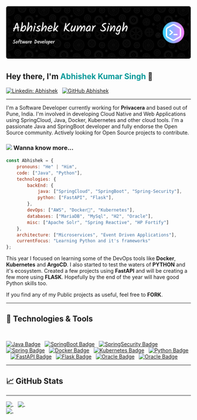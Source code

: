 # ![Abhishek Header](header-image.png)


## Hey there, I'm <span style="font-size:1em;color: #009999">Abhishek Kumar Singh</span> 👋

[![Linkedin: Abhishek](https://img.shields.io/badge/-Abhishek-blue?style=flat-square&logo=Linkedin&logoColor=white&link=https://www.linkedin.com/in/er-abhishek-kumar-singh/)](www.linkedin.com/in/er-abhishek-kumar-singh)&nbsp;&nbsp;
[![GitHub Abhishek](https://img.shields.io/github/followers/erabhisheksingh?label=follow&style=social)](https://github.com/erabhisheksingh/)

---

I'm a Software Developer currently working for **Privacera** and based out of Pune, India. I'm involved in developing Cloud Native and Web Applications using SpringCloud, Java, Docker, Kubernetes and other cloud tools. I'm a passionate Java and SpringBoot developer and fully endorse the Open Source community. Actively looking for Open Source projects to contribute.

### <img src="https://media.giphy.com/media/42tS2cfBtj8Y/giphy.gif" width="50"> Wanna know more...  

```javascript
const Abhishek = {
    pronouns: "He" | "Him",
    code: ["Java", "Python"],
    technologies: {
        backEnd: {
            java: ["SpringCloud", "SpringBoot", "Spring-Security"],
            python: ["FastAPI", "Flask"],
        },
        devOps: ["AWS", "Docker🐳", "Kubernetes"],
        databases: ["MariaDB", "MySql", "H2", "Oracle"],
        misc: ["Apache Solr", "Spring Reactive", "HP Fortify"]
    },
    architecture: ["Microservices", "Event Driven Applications"],
    currentFocus: "Learning Python and it's frameworks"
};
```

This year I focused on learning some of the DevOps tools like **Docker**, **Kubernetes** and **ArgoCD**. I also started to test the waters of **PYTHON** and it's ecosystem. Created a few projects using **FastAPI** and will be creating a few more using **FLASK**. Hopefully by the end of the year will have good Python skills too.

If you find any of my Public projects as useful, feel free to **FORK**.

---
## 🔧 Technologies & Tools
</br>
<p  align='left'>
<a href="https://github.com/abhisheknaiidu/awesome-github-profile-readme/stargazers"><img src="https://img.shields.io/badge/-Java-white?logo=java&logoColor=purple&style=flat-square" alt="Java Badge"/></a>&nbsp;&nbsp;
<a href="https://github.com/abhisheknaiidu/awesome-github-profile-readme/stargazers"><img src="https://img.shields.io/badge/-SpringBoot-green?logo=springboot&logoColor=white&style=flat-square" alt="SpringBoot Badge"/></a>&nbsp;&nbsp;
<a href="https://github.com/abhisheknaiidu/awesome-github-profile-readme/stargazers"><img src="https://img.shields.io/badge/-SpringSecurity-green?logo=spring-security&logoColor=white&style=flat-square" alt="SpringSecurity Badge"/></a>&nbsp;&nbsp;
<a href="https://github.com/abhisheknaiidu/awesome-github-profile-readme/stargazers"><img src="https://img.shields.io/badge/-Spring-green?logo=spring&logoColor=white&style=flat-square" alt="Spring Badge"/></a>&nbsp;&nbsp;
<a href="https://github.com/abhisheknaiidu/awesome-github-profile-readme/stargazers"><img src="https://img.shields.io/badge/-Docker-white?logo=docker&logoColor=blue&style=flat-square" alt="Docker Badge"/></a>&nbsp;&nbsp;
<a href="https://github.com/abhisheknaiidu/awesome-github-profile-readme/stargazers"><img src="https://img.shields.io/badge/-Kubernetes-white?logo=kubernetes&logoColor=blue&style=flat-square" alt="Kubernetes Badge"/></a>&nbsp;&nbsp;
<a href="https://github.com/abhisheknaiidu/awesome-github-profile-readme/stargazers"><img src="https://img.shields.io/badge/-Python-white?logo=python&logoColor=blue&style=flat-square" alt="Python Badge"/></a>&nbsp;&nbsp;
<a href="https://github.com/abhisheknaiidu/awesome-github-profile-readme/stargazers"><img src="https://img.shields.io/badge/-FastAPI-white?logo=fastapi&logoColor=#009999&style=flat-square" alt="FastAPI Badge"/></a>&nbsp;&nbsp;
<a href="https://github.com/abhisheknaiidu/awesome-github-profile-readme/stargazers"><img src="https://img.shields.io/badge/-Flask-white?logo=flask&logoColor=black&style=flat-square" alt="Flask Badge"/></a>&nbsp;&nbsp;
<a href="https://github.com/abhisheknaiidu/awesome-github-profile-readme/stargazers"><img src="https://img.shields.io/badge/-Oracle-white?logo=oracle&logoColor=red&style=flat-square" alt="Oracle Badge"/></a>&nbsp;&nbsp;
<a href="https://github.com/abhisheknaiidu/awesome-github-profile-readme/stargazers"><img src="https://img.shields.io/badge/-MySQL-white?logo=mysql&logoColor=blue&style=flat-square" alt="Oracle Badge"/></a>
</p>

---
 
## &#x1f4c8; GitHub Stats

---

<a href="https://github.com/MartinHeinz/go-project-blueprint">
  <img align="center" src="https://github-readme-stats.vercel.app/api?username=erabhisheksingh&show_icons=true&line_height=27&count_private=true&title_color=ffffff&text_color=c9cacc&icon_color=2bbc8a&bg_color=1d1f21" />
</a>&nbsp;&nbsp;

<a href="https://github.com/MartinHeinz/python-project-blueprint">
  <img align="center" src="https://github-readme-stats.vercel.app/api/top-langs?username=erabhisheksingh&show_icons=true&langs_count=10&line_height=27&count_private=true&title_color=ffffff&text_color=c9cacc&icon_color=2bbc8a&bg_color=1d1f21" />
</a>&nbsp;&nbsp;

</br>

<a href="https://github.com/MartinHeinz/python-project-blueprint">
  <img align="center" src="https://github-readme-stats.vercel.app/api/pin?username=erabhisheksingh&repo=SW-Spring-Cloud-Microservices&show_icons=true&langs_count=10&line_height=27&count_private=true&title_color=ffffff&text_color=c9cacc&icon_color=2bbc8a&bg_color=1d1f21" />
</a>&nbsp;&nbsp;

